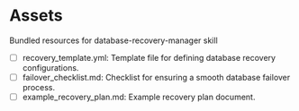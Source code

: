 # Assets

Bundled resources for database-recovery-manager skill

- [ ] recovery_template.yml: Template file for defining database recovery configurations.
- [ ] failover_checklist.md: Checklist for ensuring a smooth database failover process.
- [ ] example_recovery_plan.md: Example recovery plan document.
